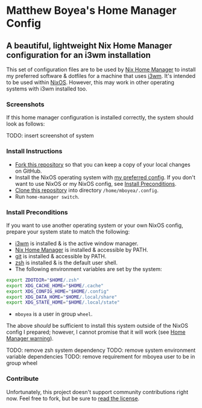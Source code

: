 Matthew Boyea's Home Manager Config
===
A beautiful, lightweight Nix Home Manager configuration for an i3wm installation
---
This set of configuration files are to be used by [Nix Home Manager] to install my preferred software & dotfiles for a machine that uses [i3wm].
It's intended to be used within [NixOS].
However, this may work in other operating systems with i3wm installed too.

### Screenshots
If this home manager configuration is installed correctly, the system should look as follows:

TODO: insert screenshot of system

### Install Instructions
* [Fork this repository](https://docs.github.com/en/pull-requests/collaborating-with-pull-requests/working-with-forks/fork-a-repo#forking-a-repository) so that you can keep a copy of your local changes on GitHub.
* Install the NixOS operating system with [my preferred config](https://github.com/mboyea/nixos). If you don't want to use NixOS or my NixOS config, see [Install Preconditions](#install-preconditions).
* [Clone this repository](https://docs.github.com/en/repositories/creating-and-managing-repositories/cloning-a-repository#cloning-a-repository) into directory `/home/mboyea/.config`.
* Run `home-manager switch`.

### Install Preconditions
If you want to use another operating system or your own NixOS config, prepare your system state to match the following:
* [i3wm] is installed & is the active window manager.
* [Nix Home Manager] is installed & accessible by PATH.
* [git] is installed & accessible by PATH.
* [zsh] is installed & is the default user shell.
* The following environment variables are set by the system:
```sh
export ZDOTDIR="$HOME/.zsh"
export XDG_CACHE_HOME="$HOME/.cache"
export XDG_CONFIG_HOME="$HOME/.config"
export XDG_DATA_HOME="$HOME/.local/share"
export XDG_STATE_HOME="$HOME/.local/state"
```
* `mboyea` is a user in group `wheel`.

The above *should* be sufficient to install this system outside of the NixOS config I prepared; however, I cannot promise that it will work (see [Home Manager warning](https://github.com/nix-community/home-manager#words-of-warning)).

TODO: remove zsh system dependency
TODO: remove system environment variable dependencies
TODO: remove requirement for mboyea user to be in group wheel

### Contribute
Unfortunately, this project doesn't support community contributions right now. Feel free to fork, but be sure to [read the license](./LICENSE.md).

[Nix Home Manager]: https://github.com/nix-community/home-manager
[NixOS]: https://nixos.org/
[i3wm]: https://i3wm.org/
[zsh]: https://github.com/ohmyzsh/ohmyzsh/wiki/Installing-ZSH
[git]: https://github.com/git-guides/install-git

